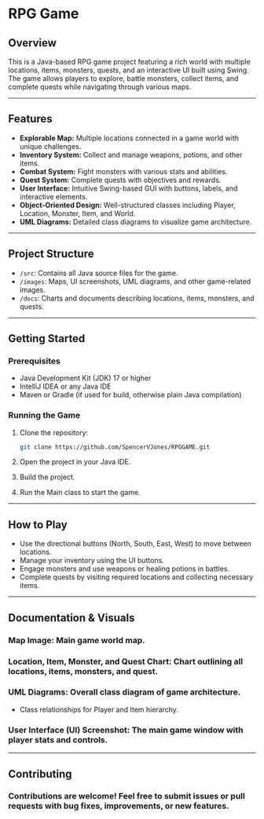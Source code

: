 # RPG Game

## Overview

This is a Java-based RPG game project featuring a rich world with multiple locations, items, monsters, quests, and an interactive UI built using Swing. The game allows players to explore, battle monsters, collect items, and complete quests while navigating through various maps.

---

## Features

- **Explorable Map:** Multiple locations connected in a game world with unique challenges.
- **Inventory System:** Collect and manage weapons, potions, and other items.
- **Combat System:** Fight monsters with various stats and abilities.
- **Quest System:** Complete quests with objectives and rewards.
- **User Interface:** Intuitive Swing-based GUI with buttons, labels, and interactive elements.
- **Object-Oriented Design:** Well-structured classes including Player, Location, Monster, Item, and World.
- **UML Diagrams:** Detailed class diagrams to visualize game architecture.

---

## Project Structure

- `/src`: Contains all Java source files for the game.
- `/images`: Maps, UI screenshots, UML diagrams, and other game-related images.
- `/docs`: Charts and documents describing locations, items, monsters, and quests.

---

## Getting Started

### Prerequisites

- Java Development Kit (JDK) 17 or higher
- IntelliJ IDEA or any Java IDE
- Maven or Gradle (if used for build, otherwise plain Java compilation)

### Running the Game

1. Clone the repository:

   ```bash
   git clone https://github.com/SpencerVJones/RPGGAME.git

2. Open the project in your Java IDE.
3. Build the project.
4. Run the Main class to start the game.

---

## How to Play
- Use the directional buttons (North, South, East, West) to move between locations.
- Manage your inventory using the UI buttons.
- Engage monsters and use weapons or healing potions in battles.
- Complete quests by visiting required locations and collecting necessary items.

---

## Documentation & Visuals
### Map Image: Main game world map.



### Location, Item, Monster, and Quest Chart: Chart outlining all locations, items, monsters, and quest.



### UML Diagrams: Overall class diagram of game architecture.
- Class relationships for Player and Item hierarchy.


### User Interface (UI) Screenshot: The main game window with player stats and controls.


---

## Contributing
### Contributions are welcome! Feel free to submit issues or pull requests with bug fixes, improvements, or new features.
